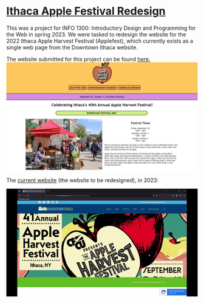 # [Ithaca Apple Festival Redesign](https://gitstelle.github.io/info1300-applefest-website)

This was a project for INFO 1300: Introductory Design and Programming for the Web in spring 2023. We were tasked to redesign the website for the 2022 Ithaca Apple Harvest Festival (Applefest), which currently exists as a single web page from the Downtown Ithaca website.

The website submitted for this project can be found [here.](https://gitstelle.github.io/info1300-applefest-website)
![AppleFest redesign home page](redesign.png)

The [current website](https://www.downtownithaca.com/apple-harvest-festival/#about
) (the website to be redesigned), in 2023:

![current website](old-website.gif)
